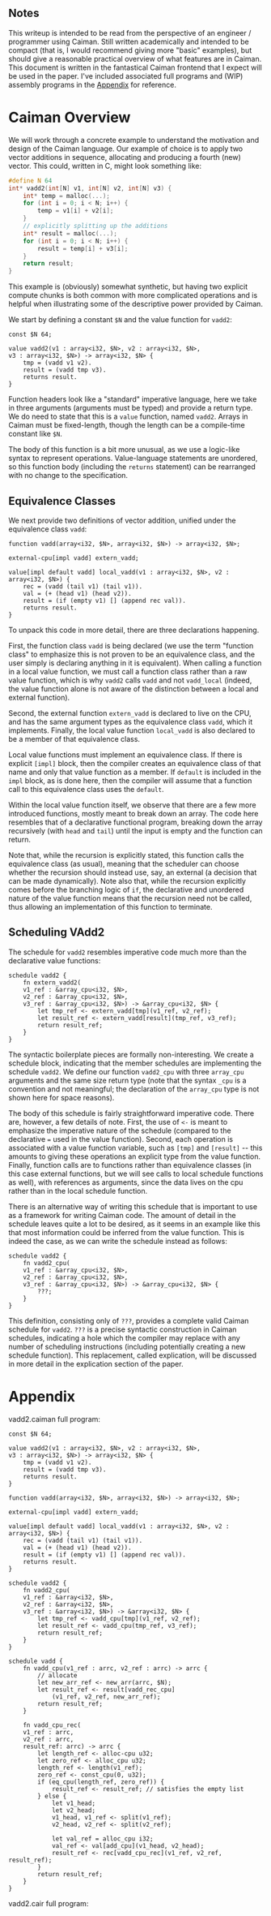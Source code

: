 ## Notes

This writeup is intended to be read from the perspective of an engineer /
programmer using Caiman.  Still written academically and intended to be compact
(that is, I would recommend giving more "basic" examples), but should give a
reasonable practical overview of what features are in Caiman.  This document is
written in the fantastical Caiman frontend that I expect will be used in the
paper.  I've included associated full programs and (WIP) assembly programs in
the [Appendix](#appendix) for reference.

# Caiman Overview

We will work through a concrete example to understand the motivation and design
of the Caiman language.  Our example of choice is to apply two vector additions
in sequence, allocating and producing a fourth (new) vector.  This could,
written in C, might look something like:

```c
#define N 64
int* vadd2(int[N] v1, int[N] v2, int[N] v3) {
    int* temp = malloc(...);
    for (int i = 0; i < N; i++) {
        temp = v1[i] + v2[i];
    }
    // explicitly splitting up the additions
    int* result = malloc(...);
    for (int i = 0; i < N; i++) {
        result = temp[i] + v3[i];
    }
    return result; 
}
```

This example is (obviously) somewhat synthetic, but having two explicit compute
chunks is both common with more complicated operations and is helpful when
illustrating some of the descriptive power provided by Caiman.

We start by defining a constant `$N` and the value function for `vadd2`:

```
const $N 64;

value vadd2(v1 : array<i32, $N>, v2 : array<i32, $N>, 
v3 : array<i32, $N>) -> array<i32, $N> {
    tmp = (vadd v1 v2).
    result = (vadd tmp v3).
    returns result.
}
```

Function headers look like a "standard" imperative language, here we take in
three arguments (arguments must be typed) and provide a return type.  We do need
to state that this is a `value` function, named `vadd2`.  Arrays in Caiman must
be fixed-length, though the length can be a compile-time constant like `$N`.

The body of this function is a bit more unusual, as we use a logic-like syntax
to represent operations.  Value-language statements are unordered, so this
function body (including the `returns` statement) can be rearranged with no
change to the specification.

## Equivalence Classes

We next provide two definitions of vector addition, unified under the
equivalence class `vadd`:

```
function vadd(array<i32, $N>, array<i32, $N>) -> array<i32, $N>;

external-cpu[impl vadd] extern_vadd;

value[impl default vadd] local_vadd(v1 : array<i32, $N>, v2 : array<i32, $N>) {
    rec = (vadd (tail v1) (tail v1)).
    val = (+ (head v1) (head v2)).
    result = (if (empty v1) [] (append rec val)).
    returns result.
}
```

To unpack this code in more detail, there are three declarations happening.

First, the function class `vadd` is being declared (we use the term "function
class" to emphasize this is not proven to be an equivalence class, and the user
simply is declaring anything in it is equivalent).  When calling a function in a
local value function, we must call a function class rather than a raw value
function, which is why `vadd2` calls `vadd` and not `vadd_local` (indeed, the
value function alone is not aware of the distinction between a local and
external function).

Second, the external function `extern_vadd` is declared to live on the CPU, and
has the same argument types as the equivalence class `vadd`, which it
implements.  Finally, the local value function `local_vadd` is also declared to
be a member of that equivalence class.

Local value functions must implement an equivalence class.  If there is explicit
`[impl]` block, then the compiler creates an equivalence class of that name and
only that value function as a member.  If `default` is included in the `impl`
block, as is done here, then the compiler will assume that a function call to
this equivalence class uses the `default`.

Within the local value function itself, we observe that there are a few more
introduced functions, mostly meant to break down an array.  The code here
resembles that of a declarative functional program, breaking down the array
recursively (with `head` and `tail`) until the input is empty and the function
can return.  

Note that, while the recursion is explicitly stated, this function calls the
equivalence class (as usual), meaning that the scheduler can choose whether the
recursion should instead use, say, an external (a decision that can be made
dynamically).  Note also that, while the recursion explicitly comes before the
branching logic of `if`, the declarative and unordered nature of the value
function means that the recursion need not be called, thus allowing an
implementation of this function to terminate.

## Scheduling VAdd2

The schedule for `vadd2` resembles imperative code much more than the
declarative value functions:

```
schedule vadd2 {
    fn extern_vadd2(
    v1_ref : &array_cpu<i32, $N>, 
    v2_ref : &array_cpu<i32, $N>, 
    v3_ref : &array_cpu<i32, $N>) -> &array_cpu<i32, $N> {
        let tmp_ref <- extern_vadd[tmp](v1_ref, v2_ref);
        let result_ref <- extern_vadd[result](tmp_ref, v3_ref);
        return result_ref;
    }
}
```

The syntactic boilerplate pieces are formally non-interesting.  We create a schedule block,
indicating that the member schedules are implementing the schedule `vadd2`.  We
define our function `vadd2_cpu` with three `array_cpu` arguments and the same
size return type (note that the syntax `_cpu` is a convention and not
meaningful; the declaration of the `array_cpu` type is not shown here for space
reasons).

The body of this schedule is fairly straightforward imperative code.  There are,
however, a few details of note.  First, the use of `<-` is meant to emphasize
the imperative nature of the schedule (compared to the declarative `=` used in
the value function).  Second, each operation is associated with a value function
variable, such as `[tmp]` and `[result]` -- this amounts to giving these
operations an explicit type from the value function.  Finally, function calls
are to functions rather than equivalence classes (in this case external
functions, but we will see calls to local schedule functions as well), with
references as arguments, since the data lives on the cpu rather than in the
local schedule function.

There is an alternative way of writing this schedule that is important to use as
a framework for writing Caiman code.  The amount of detail in the schedule
leaves quite a lot to be desired, as it seems in an example like this that most
information could be inferred from the value function.  This is indeed the case,
as we can write the schedule instead as follows:

```
schedule vadd2 {
    fn vadd2_cpu(
    v1_ref : &array_cpu<i32, $N>, 
    v2_ref : &array_cpu<i32, $N>, 
    v3_ref : &array_cpu<i32, $N>) -> &array_cpu<i32, $N> {
        ???;
    }
}
```

This definition, consisting only of `???`, provides a complete valid Caiman
schedule for `vadd2`.  `???` is a precise syntactic construction in Caiman
schedules, indicating a hole which the compiler may replace with any number of
scheduling instructions (including potentially creating a new schedule
function).  This replacement, called explication, will be discussed in more
detail in the explication section of the paper.



# Appendix

vadd2.caiman full program:

```
const $N 64;

value vadd2(v1 : array<i32, $N>, v2 : array<i32, $N>, 
v3 : array<i32, $N>) -> array<i32, $N> {
    tmp = (vadd v1 v2).
    result = (vadd tmp v3).
    returns result.
}

function vadd(array<i32, $N>, array<i32, $N>) -> array<i32, $N>;

external-cpu[impl vadd] extern_vadd;

value[impl default vadd] local_vadd(v1 : array<i32, $N>, v2 : array<i32, $N>) {
    rec = (vadd (tail v1) (tail v1)).
    val = (+ (head v1) (head v2)).
    result = (if (empty v1) [] (append rec val)).
    returns result.
}

schedule vadd2 {
    fn vadd2_cpu(
    v1_ref : &array<i32, $N>, 
    v2_ref : &array<i32, $N>, 
    v3_ref : &array<i32, $N>) -> &array<i32, $N> {
        let tmp_ref <- vadd_cpu[tmp](v1_ref, v2_ref);
        let result_ref <- vadd_cpu(tmp_ref, v3_ref);
        return result_ref;
    }
}

schedule vadd {
    fn vadd_cpu(v1_ref : arrc, v2_ref : arrc) -> arrc {
        // allocate
        let new_arr_ref <- new_arr(arrc, $N);
        let result_ref <- result[vadd_rec_cpu]
            (v1_ref, v2_ref, new_arr_ref);
        return result_ref;
    }

    fn vadd_cpu_rec(
    v1_ref : arrc, 
    v2_ref : arrc,
    result_ref: arrc) -> arrc {
        let length_ref <- alloc-cpu u32;
        let zero_ref <- alloc_cpu u32; 
        length_ref <- length(v1_ref);
        zero_ref <- const_cpu(0, u32);
        if (eq_cpu(length_ref, zero_ref)) {
            result_ref <- result_ref; // satisfies the empty list
        } else {
            let v1_head;
            let v2_head;
            v1_head, v1_ref <- split(v1_ref);
            v2_head, v2_ref <- split(v2_ref);

            let val_ref = alloc_cpu i32;
            val_ref <- val[add_cpu](v1_head, v2_head);
            result_ref <- rec[vadd_cpu_rec](v1_ref, v2_ref, result_ref);
        }
        return result_ref;
    }
}
```

vadd2.cair full program:

```
```